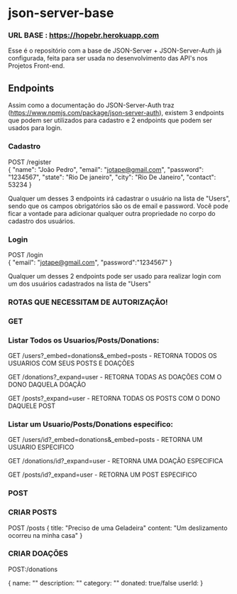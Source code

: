 # json-server-base

### URL BASE : https://hopebr.herokuapp.com


Esse é o repositório com a base de JSON-Server + JSON-Server-Auth já configurada, feita para ser usada no desenvolvimento das API's nos Projetos Front-end.

## Endpoints

Assim como a documentação do JSON-Server-Auth traz (https://www.npmjs.com/package/json-server-auth), existem 3 endpoints que podem ser utilizados para cadastro e 2 endpoints que podem ser usados para login.

### Cadastro

POST /register <br/>
{
    "name": "João Pedro",
    "email": "jotape@gmail.com",
    "password": "1234567",
    "state": "Rio De janeiro",
    "city": "Rio De Janeiro",
    "contact": 53234
}

Qualquer um desses 3 endpoints irá cadastrar o usuário na lista de "Users", sendo que os campos obrigatórios são os de email e password.
Você pode ficar a vontade para adicionar qualquer outra propriedade no corpo do cadastro dos usuários.


### Login

POST /login <br/>
{
	"email": "jotape@gmail.com",
	"password":"1234567"
}


Qualquer um desses 2 endpoints pode ser usado para realizar login com um dos usuários cadastrados na lista de "Users"

### ROTAS QUE NECESSITAM DE AUTORIZAÇÃO!

### GET


 ### Listar Todos os Usuarios/Posts/Donations:

GET /users?_embed=donations&_embed=posts - RETORNA TODOS OS USUARIOS COM SEUS POSTS E DOAÇÕES

GET /donations?_expand=user - RETORNA TODAS AS DOAÇÕES COM O DONO DAQUELA DOAÇÃO

GET /posts?_expand=user - RETORNA TODAS OS POSTS COM O DONO DAQUELE POST

### Listar um Usuario/Posts/Donations especifico:

GET /users/id?_embed=donations&_embed=posts - RETORNA UM USUARIO ESPECIFICO

GET /donations/id?_expand=user - RETORNA UMA DOAÇÃO ESPECIFICA

GET /posts/id?_expand=user - RETORNA UM POST ESPECIFICO


### POST 

### CRIAR POSTS

POST /posts 
{
 title: "Preciso de uma Geladeira"
 content: "Um deslizamento ocorreu na minha casa"
}

### CRIAR DOAÇÕES 


 POST:/donations

{
	name: ""
	description: ""
	category: ""
	donated: true/false
	userId: 
}






